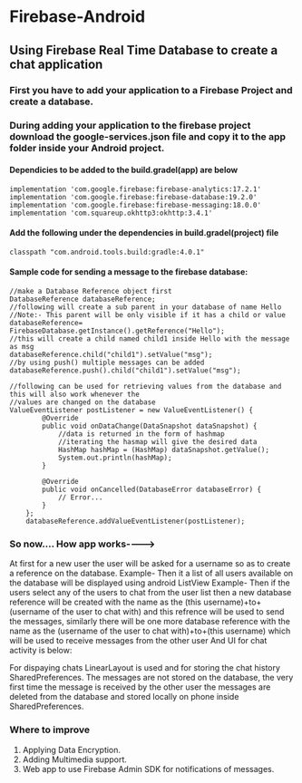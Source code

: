 # Firebase-Android
## Using Firebase Real Time Database to create a chat application

### First you have to add your application to a Firebase Project and create a database.
### During adding your application to the firebase project download the google-services.json file and copy it to the app folder inside your Android project.

#### Dependicies to be added to the build.gradel(app) are below

    implementation 'com.google.firebase:firebase-analytics:17.2.1'
    implementation 'com.google.firebase:firebase-database:19.2.0'
    implementation 'com.google.firebase:firebase-messaging:18.0.0'
    implementation 'com.squareup.okhttp3:okhttp:3.4.1'

#### Add the following under the dependencies in build.gradel(project) file
    classpath "com.android.tools.build:gradle:4.0.1"
    
    
    
#### Sample code for sending a message to the firebase database:
    
    //make a Database Reference object first
    DatabaseReference databaseReference;
    //following will create a sub parent in your database of name Hello
    //Note:- This parent will be only visible if it has a child or value
    databaseReference= FirebaseDatabase.getInstance().getReference("Hello");
    //this will create a child named child1 inside Hello with the message as msg
    databaseReference.child("child1").setValue("msg");
    //by using push() multiple messages can be added
    databaseReference.push().child("child1").setValue("msg");
    
    //following can be used for retrieving values from the database and this will also work whenever the
    //values are changed on the database
    ValueEventListener postListener = new ValueEventListener() {
            @Override
            public void onDataChange(DataSnapshot dataSnapshot) {
                //data is returned in the form of hashmap 
                //iterating the hasmap will give the desired data
                HashMap hashMap = (HashMap) dataSnapshot.getValue();
                System.out.println(hashMap);
            }

            @Override
            public void onCancelled(DatabaseError databaseError) {
                // Error...
            }
        };
        databaseReference.addValueEventListener(postListener);
        
        
### So now.... How app works---->

   At first for a new user the user will be asked for a username so as to create a reference on the database.
   Example-
   Then it a list of all users available on the database will be displayed using android ListView
   Example-
   Then if the users select any of the users to chat from the user list then a new database reference will be created with the name as the 
   (this username)+to+(username of the user to chat with) and this refrence will be used to send the messages, similarly there will be one more
   database reference with the name as the (username of the user to chat with)+to+(this username) which will be used to receive messages from the other user
   And UI for chat activity is below:
   
   For dispaying chats LinearLayout is used and for storing the chat history SharedPreferences.
   The messages are not stored on the database, the very first time the message is received by the other user the messages are deleted from the 
   database and stored locally on phone inside SharedPreferences.
   
### Where to improve
   1. Applying Data Encryption.
   2. Adding Multimedia support.
   3. Web app to use Firebase Admin SDK for notifications of messages.
   
        

